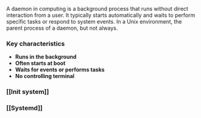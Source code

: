 A daemon in computing is a background process that runs without direct interaction from a user. It typically starts automatically and waits to perform specific tasks or respond to system events.
In a Unix environment, the parent process of a daemon, but not always.
### Key characteristics
- **Runs in the background**
- **Often starts at boot**
- **Waits for events or performs tasks**
- **No controlling terminal**

### [[Init system]]
### [[Systemd]]